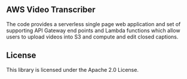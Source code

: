 ## AWS Video Transcriber

The code provides a serverless single page web application and set of supporting API Gateway end points and Lambda functions which allow users to upload videos into S3 and compute and edit closed captions.

## License

This library is licensed under the Apache 2.0 License. 
